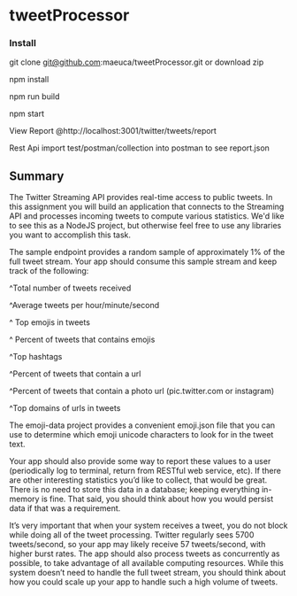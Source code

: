 # tweetProcessor

### Install
git clone git@github.com:maeuca/tweetProcessor.git or download zip
  
npm install

npm run build

npm start

View Report @http://localhost:3001/twitter/tweets/report

Rest Api import test/postman/collection into postman to see report.json


## Summary
The Twitter Streaming API provides real-time access to public tweets. In this assignment you will build an application that connects to the Streaming API and processes incoming tweets to compute various statistics. We'd like to see this as a NodeJS project, but otherwise feel free to use any libraries you want to accomplish this task.


The sample endpoint provides a random sample of approximately 1% of the full tweet stream. Your app should consume this sample stream and keep track of the following:

^Total number of tweets received

^Average tweets per hour/minute/second

^ Top emojis in tweets

^ Percent of tweets that contains emojis

^Top hashtags

^Percent of tweets that contain a url

^Percent of tweets that contain a photo url (pic.twitter.com or instagram)

^Top domains of urls in tweets


The emoji-data project provides a convenient emoji.json file that you can use to determine which emoji unicode characters to look for in the tweet text.


Your app should also provide some way to report these values to a user (periodically log to terminal, return from RESTful web service, etc). If there are other interesting statistics you’d like to collect, that would be great. There is no need to store this data in a database; keeping everything in-memory is fine. That said, you should think about how you would persist data if that was a requirement.


It’s very important that when your system receives a tweet, you do not block while doing all of the tweet processing. Twitter regularly sees 5700 tweets/second, so your app may likely receive 57 tweets/second, with higher burst rates. The app should also process tweets as concurrently as possible, to take advantage of all available computing resources. While this system doesn’t need to handle the full tweet stream, you should think about how you could scale up your app to handle such a high volume of tweets.
